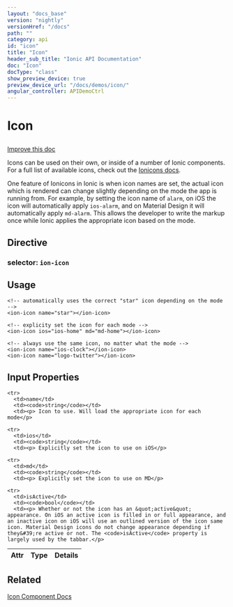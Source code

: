 ```yaml
---
layout: "docs_base"
version: "nightly"
versionHref: "/docs"
path: ""
category: api
id: "icon"
title: "Icon"
header_sub_title: "Ionic API Documentation"
doc: "Icon"
docType: "class"
show_preview_device: true
preview_device_url: "/docs/demos/icon/"
angular_controller: APIDemoCtrl 
---
```










<h1 class="api-title">
<a class="anchor" name="icon" href="#icon"></a>

Icon






</h1>

<a class="improve-v2-docs" href="http://github.com/driftyco/ionic/edit/2.0//ionic/components/icon/icon.ts#L2">
Improve this doc
</a>






<p>Icons can be used on their own, or inside of a number of Ionic components.
For a full list of available icons, check out the
<a href="../../../../ionicons">Ionicons docs</a>.</p>
<p>One feature of Ionicons in Ionic is when icon names are set, the actual icon
which is rendered can change slightly depending on the mode the app is
running from. For example, by setting the icon name of <code>alarm</code>, on iOS the
icon will automatically apply <code>ios-alarm</code>, and on Material Design it will
automatically apply <code>md-alarm</code>. This allows the developer to write the
markup once while Ionic applies the appropriate icon based on the mode.</p>


<h2><a class="anchor" name="Directive" href="#Directive"></a>Directive</h2>
<h3>selector: <code>ion-icon</code></h3>
<!-- @usage tag -->

<h2><a class="anchor" name="usage" href="#usage"></a>Usage</h2>

<pre><code class="lang-html">&lt;!-- automatically uses the correct &quot;star&quot; icon depending on the mode --&gt;
&lt;ion-icon name=&quot;star&quot;&gt;&lt;/ion-icon&gt;

&lt;!-- explicity set the icon for each mode --&gt;
&lt;ion-icon ios=&quot;ios-home&quot; md=&quot;md-home&quot;&gt;&lt;/ion-icon&gt;

&lt;!-- always use the same icon, no matter what the mode --&gt;
&lt;ion-icon name=&quot;ios-clock&quot;&gt;&lt;/ion-icon&gt;
&lt;ion-icon name=&quot;logo-twitter&quot;&gt;&lt;/ion-icon&gt;
</code></pre>




<!-- @property tags -->



<!-- instance methods on the class -->
<!-- input methods on the class -->
<h2><a class="anchor" name="input-properties" href="#input-properties"></a>Input Properties</h2>
<table class="table param-table" style="margin:0;">
  <thead>
    <tr>
      <th>Attr</th>
      <th>Type</th>
      <th>Details</th>
    </tr>
  </thead>
  <tbody>
    
    <tr>
      <td>name</td>
      <td><code>string</code></td>
      <td><p> Icon to use. Will load the appropriate icon for each mode</p>
</td>
    </tr>
    
    <tr>
      <td>ios</td>
      <td><code>string</code></td>
      <td><p> Explicitly set the icon to use on iOS</p>
</td>
    </tr>
    
    <tr>
      <td>md</td>
      <td><code>string</code></td>
      <td><p> Explicitly set the icon to use on MD</p>
</td>
    </tr>
    
    <tr>
      <td>isActive</td>
      <td><code>bool</code></td>
      <td><p> Whether or not the icon has an &quot;active&quot; appearance. On iOS an active icon is filled in or full appearance, and an inactive icon on iOS will use an outlined version of the icon same icon. Material Design icons do not change appearance depending if they&#39;re active or not. The <code>isActive</code> property is largely used by the tabbar.</p>
</td>
    </tr>
    
  </tbody>
</table><!-- related link -->

<h2><a class="anchor" name="related" href="#related"></a>Related</h2>

<a href='/docs/v2/components#icons'>Icon Component Docs</a><!-- end content block -->


<!-- end body block -->
